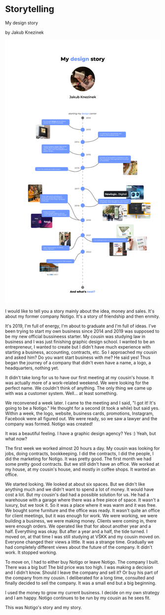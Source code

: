 # Storytelling

My design story

by Jakub Knezinek

<img src="../06-Storytelling/images/storytelling_timeline.jpg" alt="-">

I would like to tell you a story mainly about the idea, money and sales. It's about my former company Notigo.
It's a story of friendship and then enmity.

It's 2019, I'm full of energy, I'm about to graduate and I'm full of ideas. I've been trying to start my own business since 2014 and 2019 was supposed to be my new official bussineess starter.
My cousin was studying law in business and I was just finishing graphic design school. I wanted to be an entrepreneur, I wanted to create but I didn't have much experience with starting a business, accounting, contracts, etc.
So I approached my cousin and asked him? Do you want start business with me? He said yes! Thus began the journey of a company that didn't even have a name, a logo, a headquarters, nothing yet.

It didn't take long for us to have our first meeting at my cousin's house. It was actually more of a work-related weekend.
We were looking for the perfect name. We couldn't think of anything. The only thing we came up with was a customer system. Well... at least something.

We reconvened a week later. I came to the meeting and I said, "I got it! It's going to be a Notigo." He thought for a second (it took a while) but said yes. Within a week, the logo, website, business cards, promotions, Instagram, Facebook were all figured out. We were ready, so we saw a lawyer and the company was formed. Notigo was created!

It was a beautiful feeling. I have a graphic design agency? Yes :) Yeah, but what now?

The first week we worked almost 20 hours a day. My cousin was looking for jobs, doing contracts, bookkeeping. I did the contracts, I did the people, I did the marketing for Notigo. It was pretty good. The first month we had some pretty good contracts. But we still didn't have an office. We worked at my house, at my cousin's house, and mostly in coffee shops. It wanted an office.

We started looking. We looked at about six spaces. But we didn't like anything much and we didn't want to spend a lot of money. It would have cost a lot.
But my cousin's dad had a possible solution for us. He had a warehouse with a garage where there was a free piece of space. It wasn't a luxury, but we took it. So it was a place where it was warm and it was free.
We bought some furniture and the office was ready. It wasn't quite an office for client meetings, but it was enough for work.
We were working, we were building a business, we were making money. Clients were coming in, there were enough orders. We operated like that for about another year and a half. Everything was okay. But after a year and a half, the tide turned. I moved on, at that time I was still studying at VŠKK and my cousin moved on. Everyone changed their views a little. It was a strange time. Gradually we had completely different views about the future of the company. It didn't work. It stopped working.

To move on, I had to either buy Notigo or leave Notigo. The company I built. There was a big but!
The bid price was too high. I was making a decision and I didn't know.
Should I leave the company and sell it? Or buy his part of the company from my cousin. I deliberated for a long time, consulted and finally decided to sell the company. It was a small end but a big beginning.

I used the money to grow my current business. I decide on my own strategy and I am happy. Notigo continues to be run by my cousin as he sees fit.

This was Notigo's story and my story.
